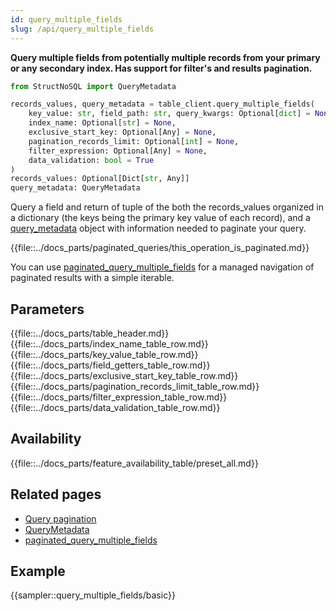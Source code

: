 ```yaml
---
id: query_multiple_fields
slug: /api/query_multiple_fields
---
```


**Query multiple fields from potentially multiple records from your primary or any secondary index. 
Has support for filter's and results pagination.**

```python
from StructNoSQL import QueryMetadata

records_values, query_metadata = table_client.query_multiple_fields(
    key_value: str, field_path: str, query_kwargs: Optional[dict] = None,
    index_name: Optional[str] = None,
    exclusive_start_key: Optional[Any] = None,
    pagination_records_limit: Optional[int] = None,
    filter_expression: Optional[Any] = None, 
    data_validation: bool = True
) 
records_values: Optional[Dict[str, Any]]
query_metadata: QueryMetadata
``` 

Query a field and return of tuple of the both the records_values organized in a dictionary (the keys being the primary key
value of each record), and a [query_metadata](../api/QueryMetadata) object with information needed to paginate your query. 

{{file::../docs_parts/paginated_queries/this_operation_is_paginated.md}}

You can use [paginated_query_multiple_fields](../api/paginated_query_multiple_fields.md) for a managed navigation of 
paginated results with a simple iterable.

## Parameters
{{file::../docs_parts/table_header.md}}
{{file::../docs_parts/index_name_table_row.md}}
{{file::../docs_parts/key_value_table_row.md}}
{{file::../docs_parts/field_getters_table_row.md}}
{{file::../docs_parts/exclusive_start_key_table_row.md}}
{{file::../docs_parts/pagination_records_limit_table_row.md}}
{{file::../docs_parts/filter_expression_table_row.md}}
{{file::../docs_parts/data_validation_table_row.md}}
 
## Availability
{{file::../docs_parts/feature_availability_table/preset_all.md}}

## Related pages
- [Query pagination](../basics/query_pagination)
- [QueryMetadata](../api/QueryMetadata)
- [paginated_query_multiple_fields](../api/paginated_query_multiple_fields)

## Example
{{sampler::query_multiple_fields/basic}}
 